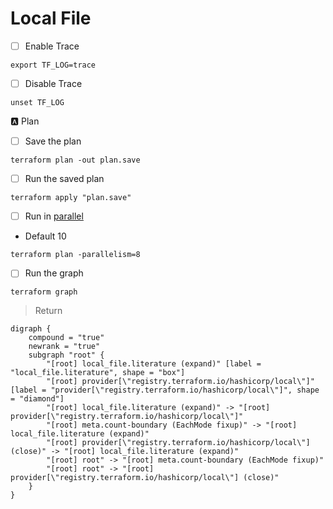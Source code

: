 # Local File

- [ ] Enable Trace

```
export TF_LOG=trace
```

- [ ] Disable Trace

```
unset TF_LOG
```

:a: Plan

- [ ] Save the plan

```
terraform plan -out plan.save
```

- [ ] Run the saved plan

```
terraform apply "plan.save"
```

- [ ] Run in [parallel](https://www.terraform.io/docs/cli/commands/apply.html#parallelism-n)

* Default 10

```
terraform plan -parallelism=8 
```

 - [ ] Run the graph

```
terraform graph
```
> Return
```
digraph {
	compound = "true"
	newrank = "true"
	subgraph "root" {
		"[root] local_file.literature (expand)" [label = "local_file.literature", shape = "box"]
		"[root] provider[\"registry.terraform.io/hashicorp/local\"]" [label = "provider[\"registry.terraform.io/hashicorp/local\"]", shape = "diamond"]
		"[root] local_file.literature (expand)" -> "[root] provider[\"registry.terraform.io/hashicorp/local\"]"
		"[root] meta.count-boundary (EachMode fixup)" -> "[root] local_file.literature (expand)"
		"[root] provider[\"registry.terraform.io/hashicorp/local\"] (close)" -> "[root] local_file.literature (expand)"
		"[root] root" -> "[root] meta.count-boundary (EachMode fixup)"
		"[root] root" -> "[root] provider[\"registry.terraform.io/hashicorp/local\"] (close)"
	}
}
```

